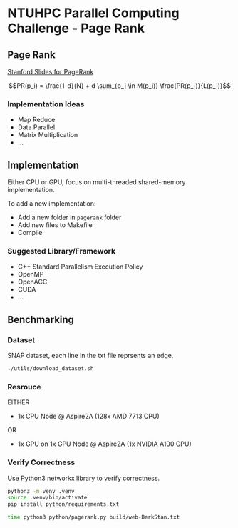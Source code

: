 # NTUHPC Parallel Computing Challenge - Page Rank

## Page Rank

[Stanford Slides for PageRank](https://web.stanford.edu/class/cs246/slides/09-pagerank.pdf)

$$PR(p_i) = \frac{1-d}{N} + d \sum_{p_j \in M(p_i)} \frac{PR(p_j)}{L(p_j)}$$

### Implementation Ideas
- Map Reduce
- Data Parallel
- Matrix Multiplication
- ...

## Implementation

Either CPU or GPU, focus on multi-threaded shared-memory implementation.


To add a new implementation:

- Add a new folder in `pagerank` folder
- Add new files to Makefile
- Compile

### Suggested Library/Framework

- C++ Standard Parallelism Execution Policy
- OpenMP
- OpenACC
- CUDA
- ...

## Benchmarking 

### Dataset
SNAP dataset, each line in the txt file reprsents an edge.

``` bash
./utils/download_dataset.sh
```

### Resrouce
EITHER 
- 1x CPU Node @ Aspire2A (128x AMD 7713 CPU)

OR
- 1x GPU on 1x GPU Node @ Aspire2A (1x NVIDIA A100 GPU)

### Verify Correctness 

Use Python3 networkx library to verify correctness.

``` bash
python3 -m venv .venv
source .venv/bin/activate
pip install python/requirements.txt

time python3 python/pagerank.py build/web-BerkStan.txt
```
